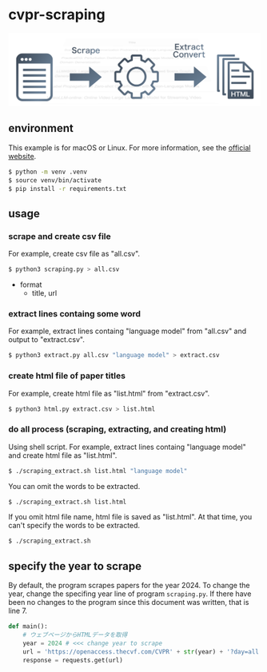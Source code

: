 # cvpr-scraping
![header image](./doc/image.png)

## environment

This example is for macOS or Linux. For more information, see the [official website](https://docs.python.org/ja/3/library/venv.html).
```bash
$ python -m venv .venv
$ source venv/bin/activate
$ pip install -r requirements.txt
```

## usage

### scrape and create csv file

For example, create csv file as "all.csv".

```bash
$ python3 scraping.py > all.csv
```

- format
	- title, url

### extract lines containg some word

For example, extract lines containg "language model" from "all.csv" and output to "extract.csv".

```bash
$ python3 extract.py all.csv "language model" > extract.csv
```

### create html file of paper titles

For example, create html file as "list.html" from "extract.csv".

```bash
$ python3 html.py extract.csv > list.html
```

### do all process (scraping, extracting, and creating html)

Using shell script. For example, extract lines containg "language model" and create html file as "list.html".

```bash
$ ./scraping_extract.sh list.html "language model"
```

You can omit the words to be extracted.

```bash
$ ./scraping_extract.sh list.html
```

If you omit html file name, html file is saved as "list.html". At that time, you can't specify the words to be extracted.

```bash
$ ./scraping_extract.sh
```

## specify the year to scrape

By default, the program scrapes papers for the year 2024.  To change the year, change the specifing year line of program `scraping.py`.  If there have been no changes to the program since this document was written, that is line 7.

```python
def main():
    # ウェブページからHTMLデータを取得
    year = 2024 # <<< change year to scrape
    url = 'https://openaccess.thecvf.com/CVPR' + str(year) + '?day=all'
    response = requests.get(url)
```
